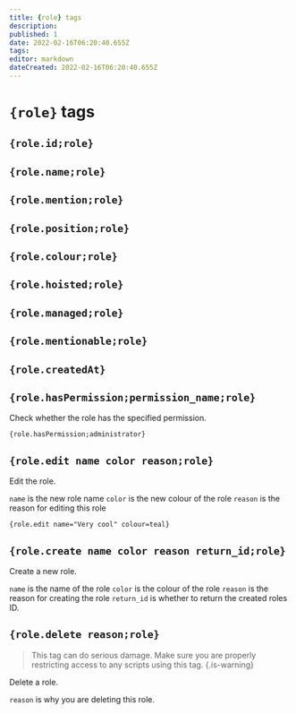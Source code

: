 ```yaml
---
title: {role} tags
description: 
published: 1
date: 2022-02-16T06:20:40.655Z
tags: 
editor: markdown
dateCreated: 2022-02-16T06:20:40.655Z
---
```


# `{role}` tags

## `{role.id;role}`

## `{role.name;role}`

## `{role.mention;role}`

## `{role.position;role}`

## `{role.colour;role}`

## `{role.hoisted;role}`

## `{role.managed;role}`

## `{role.mentionable;role}`

## `{role.createdAt}`

## `{role.hasPermission;permission_name;role}`

Check whether the role has the specified permission.

`{role.hasPermission;administrator}`

## `{role.edit name color reason;role}`

Edit the role.

`name` is the new role name
`color` is the new colour of the role
`reason` is the reason for editing this role

```
{role.edit name="Very cool" colour=teal}
```

## `{role.create name color reason return_id;role}`

Create a new role.

`name` is the name of the role
`color` is the colour of the role
`reason` is the reason for creating the role
`return_id` is whether to return the created roles ID.

## `{role.delete reason;role}`

> This tag can do serious damage. Make sure you are properly restricting access to any scripts using this tag. {.is-warning}

Delete a role.

`reason` is why you are deleting this role.

